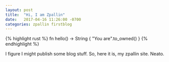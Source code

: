 ```yaml
---
layout: post
title:  "Hi, I am Zpallin"
date:   2017-04-16 11:26:00 -0700
categories: zpallin firstblog
---
```

{% highlight rust %}
fn hello() -> String {
  "You are".to_owned()
}
{% endhighlight %}

I figure I might publish some blog stuff. So, here it is, my zpallin site. Neato.
